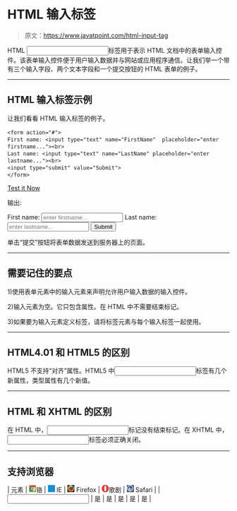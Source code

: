 # HTML 输入标签

> 原文：<https://www.javatpoint.com/html-input-tag>

HTML <input>标签用于表示 HTML 文档中的表单输入控件。该表单输入控件便于用户输入数据并与网站或应用程序通信。让我们举一个带有三个输入字段、两个文本字段和一个提交按钮的 HTML 表单的例子。

* * *

## HTML 输入标签示例

让我们看看 HTML 输入标签的例子。

```
<form action="#">
First name: <input type="text" name="FirstName"  placeholder="enter firstname..."><br>
Last name: <input type="text" name="LastName" placeholder="enter lastname..."><br>
<input type="submit" value="Submit">
</form>

```

[Test it Now](https://www.javatpoint.com/oprweb/test.jsp?filename=htmlinputtag1)

输出:

<form action="#">First name: <input type="text" name="FirstName" placeholder="enter firstname...">
Last name: <input type="text" name="LastName" placeholder="enter lastname...">
<input type="submit" value="Submit"></form>

单击“提交”按钮将表单数据发送到服务器上的页面。

* * *

## 需要记住的要点

1)使用表单元素中的输入元素来声明允许用户输入数据的输入控件。

2)输入元素为空。它只包含属性。在 HTML 中不需要结束标记。

3)如果要为输入元素定义标签，请将标签元素与每个输入标签一起使用。

* * *

## HTML4.01 和 HTML5 的区别

HTML5 不支持“对齐”属性。HTML5 中<input>标签有几个新属性，类型属性有几个新值。

* * *

## HTML 和 XHTML 的区别

在 HTML 中，<input>标记没有结束标记。在 XHTML 中，<input>标签必须正确关闭。

* * *

## 支持浏览器

| 元素 | ![chrome browser](img/4fbdc93dc2016c5049ed108e7318df19.png)铬 | ![ie browser](img/83dd23df1fe8373fd5bf054b2c1dd88b.png) IE | ![firefox browser](img/4f001fff393888a8a807ed29b28145d1.png) Firefox | ![opera browser](img/6cad4a592cc69a052056a0577b4aac65.png)歌剧 | ![safari browser](img/a0f6a9711a92203c5dc5c127fe9c9fca.png) Safari |
| <input> | 是 | 是 | 是 | 是 | 是 |